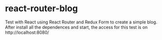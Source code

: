 # react-router-blog
Test with React using React Router and Redux Form to create a simple blog. After install all the dependences and start, the access for this test is on http://localhost:8080/
